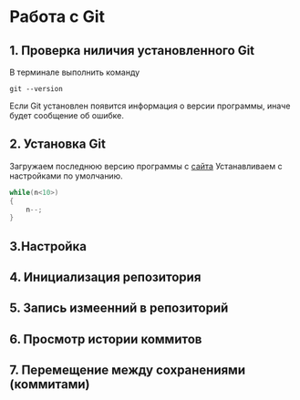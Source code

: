 # Работа с Git
## 1. Проверка ниличия установленного Git
В терминале выполнить команду 
```
git --version
```
Если Git установлен появится информация о версии программы, иначе будет сообщение об ошибке.

## 2. Установка Git
Загружаем последнюю версию программы с [сайта](https://git-scm.com/downloads)
Устанавливаем с настройками по умолчанию.



```C#
while(n<10>)
{
    n--;
}
```

## 3.Настройка

## 4. Инициализация репозитория

## 5. Запись измеенний в репозиторий

## 6. Просмотр истории коммитов

## 7. Перемещение между сохранениями (коммитами)


